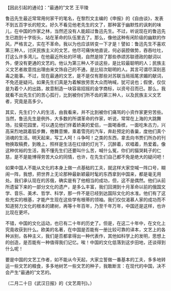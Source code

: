 【因此引起的通论】：“最通的”文艺 王平陵　　

  

鲁迅先生最近常常用何家干的笔名，在黎烈文主编的《申报》的《自由谈》，发表不到五百字长的短文。好久不看见他老先生的文了，那种富于幽默性的讽刺的味儿，在中国的作家之林，当然还没有人能超过鲁迅先生。不过，听说现在的鲁迅先生已跑到十字街头，站在革命的队伍里去了。那么，像他这种有闲阶级的幽默的作风，严格言之，实在不革命。我以为也应该转变一下才是！譬如：鲁迅先生不喜欢第三种人，讨厌民族主义的文艺，他尽可痛快地直说，何必装腔做势，吞吞吐吐，打这么许多湾儿。在他最近所处的环境，自然是除了那些恭颂苏联德政的献词以外，便没有更通的文艺的。他认为第三种人不谈这些，是比较最聪明的人；民族主义文艺者故意找出理由来文饰自己的不通，是比较次聪明的人。其言可谓尽深刻恶毒之能事。不过，现在最通的文艺，是不是仅有那些对苏联当局摇尾求媚的献词，不免还是疑问。如果先生们真是为着解放劳苦大众而呐喊，犹可说也；假使，仅仅是为着个人的出路，故意制造一块容易招摇的金字商标，以资号召而已。那么，我就看不出先生们的苦心孤行，比到被你们所不齿的第三种人，以及民族主义文艺者，究竟是高多少。

其实，先生们个人的生活，由我看来，并不比到被你们痛骂的小资作家更穷苦些。当然，鲁迅先生是例外，大多数的所谓革命的作家，听说，常常在上海的大跳舞场，拉斐花园里，可以遇见他们伴着娇美的爱侣，一面喝香槟，一面吃朱古力，兴高采烈地跳着狐步舞，倦舞意懒，乘着雪亮的汽车，奔赴预定的香巢，度他们真个消魂的生活。明天起来，写工人呵！斗争呵！之类的东西，拿去向书贾们所办的刊物换取稿费，到晚上，照样是生活在红绿的灯光下，沉醉着，欢唱着，热爱着。像这种优裕的生活，我不懂先生们还要叫什么苦，喊什么冤，你们的猫哭耗子的仁慈，是不是能博得劳苦大众的同情，也许，在先生们自己都不免是绝大的疑问吧！

如果中国人不能从文化的本身上做一点基础的工夫，就这样大家空喊一阵口号，糊闹一阵，我想，把世界上无论那种最新颖最时髦的东西拿到中国来，都是毫无用处。我们承认现在的苏俄，确实是有了他相当的成功，但，这不是偶然。他们从前所遗留下来的一部分文化的遗产，是多么丰富，我们回溯到十月革命以前的俄国文学、音乐、美术、哲学、科学，那一件不是已经到达国际文化的水准。他们有了这些充实的根基，才能产生现在这些学有根蒂的领袖。我们仅仅渴慕人家的成功而不知道努力文化的根本的建树，再等十年百年，乃至千年万年，中国还是这样，也许比现在更坏。

不错，中国的文化运动，也已有二十年的历史了。但是，在这二十年中，在文化上究竟收获到什么。欧美的名著，在中国是否能有一册比较可靠的译本，文艺上的各种派别，各种主义，我们是否都拿得出一种代表作，其他如科学上的发明，思想上的创造，是否能有一种值得我们记忆。唉！中国的文化低落到这步田地，还谈得到什么呢！

要是中国的文艺工作者，如不能从今天起，大家立誓做一番基本的工夫，多多地转运一些文艺的粮食，多多地树艺一些文艺的种子，我敢断言：在现代的中国，决不会产生“最通的”文艺的。

  

（二月二十日《武汉日报》的《文艺周刊》。）